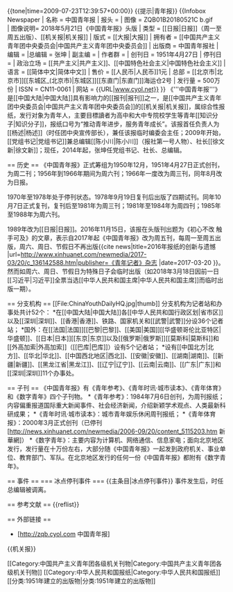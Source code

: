 {{tone|time=2009-07-23T12:39:57+00:00}}
{{提示|青年报}}
{{Infobox Newspaper
| 名称    = 中国青年报
| 报头    = 
| 图像    = ZQB01B20180521C b.gif  
| 图像说明= 2018年5月21日《中国青年报》头版
| 类型    = [[日报|日报]]（周一至周五出版）、[[机关报|机关报]]
| 版式    = [[大报|大报]]
| 拥有者  = [[中国共产主义青年团中央委员会|中国共产主义青年团中央委员会]]
| 出版商  = 中国青年报社
| 编辑    = 
|总编辑    = 张坤
| 副主编  = 
| 作者群  = 
| 创刊日  = 1951年4月27日
| 停刊日  = 
| 政治立场 = [[共产主义|共产主义]]、[[中国特色社会主义|中国特色社会主义]]
| 语言    = [[简体中文|简体中文]]
| 售价    = [[人民币|人民币]]1元
| 总部    = [[北京市|北京市]][[东城区_(北京市)|东城区]][[东直门|东直门]]海运仓2号
| 发行量  = 500万份
| ISSN    = CN11-0061
| 网站    = {{URL|www.cyol.net}} 
}}
《'''中国青年报'''》是[[中国大陆|中国大陆]]具有影响力的[[报刊|报刊]]之一，是[[中国共产主义青年团中央委员会|中国共产主义青年团中央委员会]]的[[机关报|机关报]]，属综合性报纸，发行对象为青年人，主要目標讀者为高中和大中专院校学生等青年[[知识分子|知识分子]]，报纸口号为“推动青年进步，服务青年成长”。该报首任负责人为[[杨述|杨述]]（时任团中央宣传部长），兼任该报临时编委会主任；2009年开始，[[党组书记|党组书记]]兼总编辑[[陈小川|陈小川]]（报社第一号人物）、社长[[徐文新|徐文新]]；现任，2014年起，张坤任党组书记、社长、总编辑。

== 历史 ==
《中国青年报》正式筹组为1950年12月，1951年4月27日正式创刊，为周二刊；1956年到1966年期间为周六刊；1966年一度改为周三刊，同年8月改为日报。

1970年至1978年处于停刊状态。1978年9月19日复刊后出版了四期试刊。同年10月7日正式复刊，复刊后至1981年为周三刊；1981年至1984年为周四刊；1985年至1988年为周六刊。

1989年改为[[日报|日报]]。2016年11月15日，该报在头版刊出题为《初心不改 触手可及》的文章，表示自2017年起《中国青年报》改为周五刊，每周一至周五出版，周六、周日、节假日不再出版<ref>{{cite news|title=2016年报纸的创新与遗憾 |url=http://www.xinhuanet.com/newmedia/2017-03/20/c_136142588.htm|publisher=《青年记者》杂志  |date=2017-03-20 }}</ref>。然而如周六、周日、节假日为特殊日子会临时出版（如2018年3月18日因前一日[[习近平|习近平]]全票当选[[中华人民共和国主席|中华人民共和国主席]]而临时出版一期）。

== 分支机构 ==
[[File:ChinaYouthDailyHQ.jpg|thumb]]
分支机构为记者站和办事处共计52个：
*在[[中国大陆|中国大陆]]各[[中华人民共和国行政区划|省市区]]以及[[深圳|深圳]]、[[香港|香港]]、铁路、国家机关和[[武警|武警]]分设36个记者站；
*国外：在[[法国|法国]][[巴黎|巴黎]]、[[美国|美国]][[华盛顿哥伦比亚特区|华盛顿]]、[[日本|日本]][[东京|东京]]以及[[俄罗斯|俄罗斯]][[莫斯科|莫斯科]]和[[外高加索|外高加索]]（[[巴库|巴库]]）设有5个记者站；
*设有[[中国北方|北方]]、[[华北|华北]]、[[中国西北地区|西北]]、[[安徽|安徽]]、[[湖南|湖南]]、[[新疆|新疆]]、[[黑龙江省|黑龙江]]、[[辽宁|辽宁]]、[[云南|云南]]、[[广东|广东]]和[[深圳|深圳]]11个办事处。

== 子刊 ==
《中国青年报》有《青年参考》、《青年时讯·城市读本》、《青年体育》和《数字青年》四个子刊物。
*《青年参考》：1984年7月6日创刊，为周刊报纸；内容偏重报道国际重大新闻事件、社会经济新闻，介绍新颖学术观点、人类最新科研成果；
*《青年时讯·城市读本》：城市青年娱乐休闲周刊报纸；
*《青年体育报》：2000年3月正式创刊（已停刊<ref>[http://news.xinhuanet.com/newmedia/2006-09/20/content_5115203.htm 新華網]</ref>）
*《数字青年》：主要内容为计算机、网络通信、信息家电；面向北京地区发行，发行量在十万份左右，大部分随《中国青年报》一起发到政府机关、事业单位、教育部门、军队。在北京地区发行的任何一份《中国青年报》都附有《数字青年》。

== 事件 ==
=== 冰点停刊事件 ===
{{主条目|冰点停刊事件}}
事件发生后，时任总编辑被调离。

== 参考文献 ==
{{reflist}}

== 外部链接 ==
* [http://zqb.cyol.com 中国青年报]

{{机关报}}

[[Category:中国共产主义青年团各级机关刊物|Category:中国共产主义青年团各级机关刊物]]
[[Category:中华人民共和国报纸|Category:中华人民共和国报纸]]
[[分类:1951年建立的出版物|分类:1951年建立的出版物]]